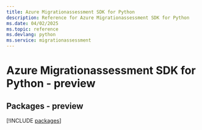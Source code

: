 ```yaml
---
title: Azure Migrationassessment SDK for Python
description: Reference for Azure Migrationassessment SDK for Python
ms.date: 04/02/2025
ms.topic: reference
ms.devlang: python
ms.service: migrationassessment
---
```

# Azure Migrationassessment SDK for Python - preview
## Packages - preview
[!INCLUDE [packages](migrationassessment-index.md)]